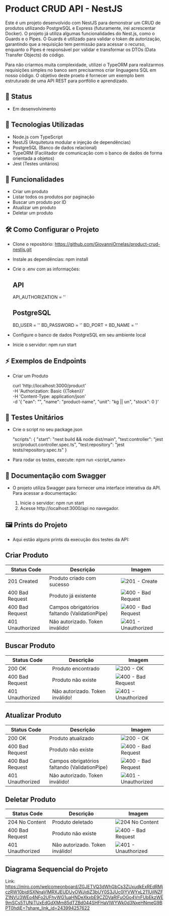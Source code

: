 # Product CRUD API - NestJS

Este é um projeto desenvolvido com NestJS para demonstrar um CRUD de produtos utilizando PostgreSQL e Express (futuramente, irei acrescentar Docker). O projeto já utiliza algumas funcionalidades do Nest.js, como o Guards e o Pipes. O Guards é utilizado para validar o token de autorização, garantindo que a requisição tem permissão para acessar o recurso, enquanto o Pipes é responsável por validar e transformar os DTOs (Data Transfer Objects) do código.

Para não criarmos muita complexidade, utilizei o TypeORM para realizarmos requisições simples no banco sem precisarmos criar linguagens SQL em nosso código. O objetivo deste proeto é fornecer um exemplo bem estruturado de uma API REST para portfólio e aprendizado.

## 🚧 Status
- Em desenvolvimento

## 🚀 Tecnologias Utilizadas

- Node.js com TypeScript
- NestJS (Arquitetura modular e injeção de dependências)
- PostgreSQL (Banco de dados relacional)
- TypeORM (Facilitador de comunicação com o banco de dados de forma orientada a objetos)
- Jest (Testes unitários)

## 📌 Funcionalidades

- Criar um produto
- Listar todos os produtos por paginação
- Buscar um produto por ID
- Atualizar um produto
- Deletar um produto

## 🛠️ Como Configurar o Projeto

- Clone o repositório: https://github.com/GiovanniOrnelas/product-crud-nestjs.git
- Instale as dependências: npm install
- Crie o .env com as informações:
    ## API
    API_AUTHORIZATION = ''

    ## PostgreSQL
    BD_USER = ''
    BD_PASSWORD = ''
    BD_PORT = 
    BD_NAME = ''
- Configure o banco de dados PostgreSQL em seu ambiente local
- Inicie o servidor: npm run start

## ⚡ Exemplos de Endpoints

- Criar um Produto

    curl 'http://localhost:3000/product' \
    -H 'Authorization: Basic {{Token}}' \
    -H 'Content-Type: application/json' \
    -d '{
        "ean": "",
        "name": "product-name",
        "unit": "kg || un",
        "stock": 0
    }'

## 🧪 Testes Unitários

- Crie o script no seu package.json

    "scripts": {
        "start": "nest build && node dist/main",
        "test:controller": "jest src/product.controller.spec.ts",
        "test:repository": "jest tests/repository.spec.ts"
    }

- Para rodar os testes, execute: npm run <script_name>

## 📖 Documentação com Swagger

- O projeto utiliza Swagger para fornecer uma interface interativa da API. Para acessar a documentação:

    1. Inicie o servidor: npm run start
    2. Acesse http://localhost:3000/api no navegador.

## 🖼️ Prints do Projeto

- Aqui estão alguns prints da execução dos testes da API:

## Criar Produto

| Status Code        | Descrição                  | Imagem                                                               |
|--------------------|----------------------------|----------------------------------------------------------------------|
| 201 Created        | Produto criado com sucesso | ![201 - Create](tests/screenshots/create/201-create.png)             |
| 400 Bad Request    | Produto já existente         | ![400 - Bad Request](tests/screenshots/create/400-bad_request_1.png)   |
| 400 Bad Request    | Campos obrigatórios faltando (ValidationPipe)         | ![400 - Bad Request](tests/screenshots/create/400-bad_request_2.png)   |
| 401 Unauthorized   | Não autorizado. Token inválido!             | ![401 - Unauthorized](tests/screenshots/create/401-unauthorized.png) |

## Buscar Produto

| Status Code        | Descrição                  | Imagem                                                             |
|--------------------|----------------------------|--------------------------------------------------------------------|
| 200 OK             | Produto encontrado         | ![200 - OK](tests/screenshots/find/200-ok.png)                     |
| 400 Bad Request    | Produto não existe        | ![400 - Bad Request](tests/screenshots/find/400-bad_request.png)   |
| 401 Unauthorized   | Não autorizado. Token inválido!             | ![401 - Unauthorized](tests/screenshots/find/401-unauthorized.png) |

## Atualizar Produto

| Status Code        | Descrição                  | Imagem                                                             |
|--------------------|----------------------------|--------------------------------------------------------------------|
| 200 OK             | Produto atualizado         | ![200 - OK](tests/screenshots/update/200-ok.png)       |
| 400 Bad Request    | Produto não existe        | ![400 - Bad Request](tests/screenshots/update/400-bad_request_1.png)   |
| 400 Bad Request    | Campos obrigatórios faltando (ValidationPipe)         | ![400 - Bad Request](tests/screenshots/update/400-bad_request_2.png)   |
| 401 Unauthorized   | Não autorizado. Token inválido!        | ![401 - Unauthorized](tests/screenshots/update/401-unauthorized.png) |

## Deletar Produto

| Status Code        | Descrição                  | Imagem                                                            |
|--------------------|-------------------------|----------------------------------------------------------------------|
| 204 No Content     | Produto deletado        | ![204 No Content ](tests/screenshots/delete/204-no_content.png)                     |
| 400 Bad Request    | Produto não existe      | ![400 - Bad Request](tests/screenshots/delete/400-bad_request.png) | |
| 401 Unauthorized   | Não autorizado. Token inválido!        | ![401 - Unauthorized](tests/screenshots/delete/401-unauthorized.png) |


## Diagrama Sequencial do Projeto

Link: https://miro.com/welcomeonboard/ZGJETVQ3dWhGbCs3ZUxudkExREdRMjczRW10bjdISXNnaVlMRXJEUDUyOWJjdjZ3bUY0S3JUc0lYVWYxL211UjlNZFZ1NVU3WEo4NFo2UFhyWG1uaHNDeXkxbE9CZDVaRlFuOGo4VnFUbEkzWE9mSCs5TUNiTUxEdGdXMm85dTZBd044SHFHaVlWYWk0d3NxeHNmeG9BPT0hdjE=?share_link_id=243994257622
